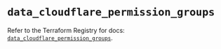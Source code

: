 # `data_cloudflare_permission_groups`

Refer to the Terraform Registry for docs: [`data_cloudflare_permission_groups`](https://registry.terraform.io/providers/cloudflare/cloudflare/5.1.0/docs/data-sources/permission_groups).
